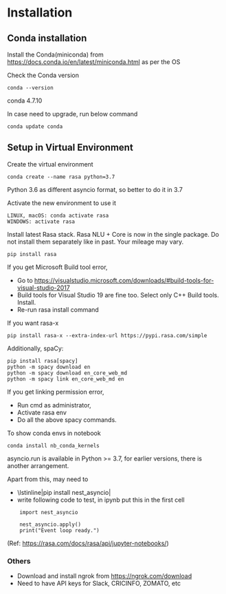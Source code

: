 # Installation

## Conda installation
Install the Conda(miniconda) from https://docs.conda.io/en/latest/miniconda.html as per the OS

Check the Conda version
```
conda --version
```
conda 4.7.10

In case need to upgrade, run below command
```
conda update conda
```

## Setup in Virtual Environment

Create the virtual environment

```
conda create --name rasa python=3.7
```

Python 3.6 as different asyncio format, so better to do it in 3.7

Activate the new environment to use it
```
LINUX, macOS: conda activate rasa
WINDOWS: activate rasa
```

Install latest Rasa stack.
Rasa NLU + Core is now in the single package. Do not install them separately like in past. Your mileage may vary.

```
pip install rasa
```

If you get Microsoft Build tool error, 
- Go to https://visualstudio.microsoft.com/downloads/#build-tools-for-visual-studio-2017
- Build tools for Visual Studio 19 are fine too. Select only C++ Build tools. Install.
- Re-run rasa install command 

If you want rasa-x
```
pip install rasa-x --extra-index-url https://pypi.rasa.com/simple
```

Additionally, spaCy:
```
pip install rasa[spacy]
python -m spacy download en
python -m spacy download en_core_web_md
python -m spacy link en_core_web_md en
```
If you get linking permission error, 
- Run cmd as administrator, 
- Activate rasa env
- Do all the above spacy commands.

To show conda envs in notebook
```
conda install nb_conda_kernels
```

asyncio.run is available in Python >= 3.7, for earlier versions, there is another arrangement.

Apart from this, may need to
- \lstinline|pip install nest_asyncio|
- write following code to test, in ipynb put this in the first cell
```
    import nest_asyncio

    nest_asyncio.apply()
    print("Event loop ready.")
```
(Ref: https://rasa.com/docs/rasa/api/jupyter-notebooks/)

### Others
- Download and install ngrok from https://ngrok.com/download
- Need to have API keys for Slack, CRICINFO, ZOMATO, etc



